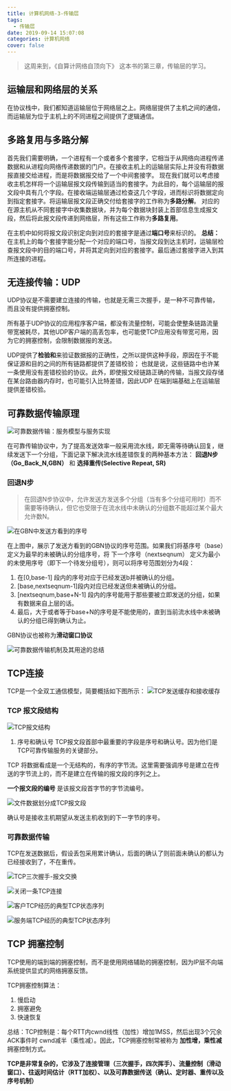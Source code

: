 ```yaml
---
title: 计算机网络-3-传输层
tags:
  - 传输层
date: 2019-09-14 15:07:08
categories: 计算机网络
cover: false
---
```






> 这周来到，《自算计网络自顶向下》 这本书的第三章，传输层的学习。

## 运输层和网络层的关系
  在协议栈中，我们都知道运输层位于网络层之上。网络层提供了主机之间的通信，而运输层为位于主机上的不同进程之间提供了逻辑通信。

## 多路复用与多路分解
首先我们需要明确，一个进程有一个或者多个套接字，它相当于从网络向进程传递数据和从进程向网络传递数据的门户。在接收主机上的运输层实际上并没有将数据报直接交给进程，而是将数据报交给了一个中间套接字。
现在我们就可以考虑接收主机怎样将一个运输层报文段传输到适当的套接字。为此目的，每个运输层的报文段中具有几个字段。在接收端运输层通过检查这几个字段，进而标识将数据定向到指定套接字。将运输层报文段正确交付给套接字的工作称为**多路分解**。
对应的在源主机从不同套接字中收集数据块，并为每个数据块封装上首部信息生成报文段，然后将此报文段传递到网络层，所有这些工作称为**多路复用**。

在主机中如何将报文段识别定向到对应的套接字是通过**端口号**来标识的。
**总结：** 在主机上的每个套接字能分配一个对应的端口号，当报文段到达主机时，运输层检查报文段中的目的端口号，并将其定向到对应的套接字。最后通过套接字进入到其所连接的进程。


## 无连接传输：UDP

UDP协议是不需要建立连接的传输，也就是无需三次握手，是一种不可靠传输，而且没有提供拥塞控制。

所有基于UDP协议的应用程序客户端，都没有流量控制，可能会使整条链路流量带宽被耗尽，其他UDP客户端的高丢包率，也可能使TCP应用没有带宽可用，因为它的拥塞控制，会限制数据报的发送。

UDP提供了**检验和**来验证数据报的正确性，之所以提供这种手段，原因在于不能保证源和目的之间的所有链路都提供了差错校验； 也就是说，这些链路中也许某一条使用没有差错校验的协议。此外，即使报文经链路正确的传输，当报文段存储在某台路由器内存时，也可能引入比特差错，因此UDP 在端到端基础上在运输层提供差错校验。

## 可靠数据传输原理



![可靠数据传输：服务模型与服务实现](http://media.coderluo.top/计算机网络/kj2u4.png)

在可靠传输协议中，为了提高发送效率一般采用流水线，即无需等待确认回复，继续发送下一个分组，下面记录下解决流水线差错恢复的两种基本方法： **回退N步（Go_Back_N,GBN）** 和 **选择重传(Selective Repeat, SR)**

### 回退N步

> 在回退N步协议中，允许发送方发送多个分组（当有多个分组可用时）而不需要等待确认，但它也受限于在流水线中未确认的分组数不能超过某个最大允许数N。


![在GBN中发送方看到的序号](http://media.coderluo.top/计算机网络/k07p7.png)

在上图中，展示了发送方看到的GBN协议的序号范围。如果我们将基序号（base）定义为最早的未被确认的分组序号，将 下一个序号（nextseqnum） 定义为最小的未使用序号（即下一个待发分组号），则可以将序号范围划分为4段：
1. 在[0,base-1] 段内的序号对应于已经发送b并被确认的分组。
2. [base,nextseqnum-1]段内对应已经发送但未被确认的分组。
3. [nextseqnum,base+N-1] 段内的序号能用于那些要被立即发送的分组，如果有数据来自上层的话。
4. 最后，大于或者等于base+N的序号是不能使用的，直到当前流水线中未被确认的分组已得到确认为止。

GBN协议也被称为**滑动窗口协议**

![可靠数据传输机制及其用途的总结](http://media.coderluo.top/计算机网络/csxo3.png)

## TCP连接

TCP是一个全双工通信模型，简要概括如下图所示：
![TCP发送缓存和接收缓存](http://media.coderluo.top/计算机网络/a3e21.png)


### TCP 报文段结构
![TCP报文结构](http://media.coderluo.top/计算机网络/jl4qk.png)

1. 序号和确认号
  TCP报文段首部中最重要的字段是序号和确认号。因为他们是TCP可靠传输服务的关键部分。

TCP 将数据看成是一个无结构的，有序的字节流。这里需要强调序号是建立在传送的字节流上的，而不是建立在传输的报文段的序列之上。

**一个报文段的编号** 是该报文段首字节的字节流编号。 

![文件数据划分成TCP报文段](http://media.coderluo.top/计算机网络/i12ey.png)

确认号是接收主机期望从发送主机收到的下一字节的序号。

### 可靠数据传输

TCP在发送数据后，假设丢包采用累计确认，后面的确认了则前面未确认的都认为已经接收到了，不在重传。


![TCP三次握手-报文交换](http://media.coderluo.top/计算机网络/2cwdd.png)

![关闭一条TCP连接](http://media.coderluo.top/计算机网络/997bg.png)


![客户TCP经历的典型TCP状态序列](http://media.coderluo.top/计算机网络/c6k3s.png)

![服务端TCP经历的典型TCP状态序列](http://media.coderluo.top/计算机网络/rjr8k.png)


## TCP 拥塞控制

TCP使用的端到端的拥塞控制，而不是使用网络辅助的拥塞控制，因为IP层不向端系统提供显式的网络拥塞反馈。

TCP拥塞控制算法：
1. 慢启动
2. 拥塞避免
3. 快速恢复

总结：TCP控制是：每个RTT内cwnd线性（加性）增加1MSS，然后出现3个冗余ACK事件时 cwnd减半（乘性减）。因此，TCP拥塞控制常被称为 **加性增，乘性减**拥塞控制方式。

**TCP是非常复杂的，它涉及了连接管理（三次握手，四次挥手）、流量控制（滑动窗口）、往返时间估计（RTT加权）、以及可靠数据传送（确认、定时器、重传以及序号机制）**